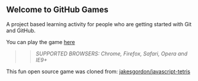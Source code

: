 ## Welcome to GitHub Games

A project based learning activity for people who are getting started with Git and GitHub.

You can play the game [here](https://HackerVis.github.io/github-games/)

>> _*SUPPORTED BROWSERS*: Chrome, Firefox, Safari, Opera and IE9+_

This fun open source game was cloned from: [jakesgordon/javascript-tetris](https://github.com/jakesgordon/javascript-tetris)
